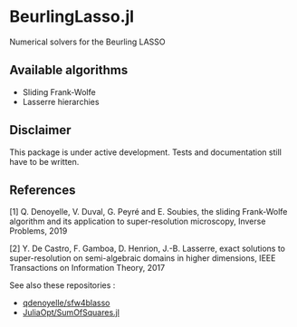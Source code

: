 # BeurlingLasso.jl

Numerical solvers for the Beurling LASSO
<br/>

## Available algorithms
* Sliding Frank-Wolfe
* Lasserre hierarchies

## Disclaimer

This package is under active development. Tests and documentation still
have to be written.
<br/>

## References

[1] Q. Denoyelle, V. Duval, G. Peyré and E. Soubies, the sliding Frank-Wolfe
algorithm and its application to super-resolution microscopy, Inverse Problems,
2019 <br/>

[2] Y. De Castro, F. Gamboa, D. Henrion, J.-B. Lasserre, exact solutions to super-resolution on semi-algebraic domains in higher dimensions, IEEE Transactions on Information Theory, 2017 <br/>

See also these repositories :

* [qdenoyelle/sfw4blasso](https://github.com/qdenoyelle/sfw4blasso)
* [JuliaOpt/SumOfSquares.jl](https://github.com/JuliaOpt/SumOfSquares.jl)
